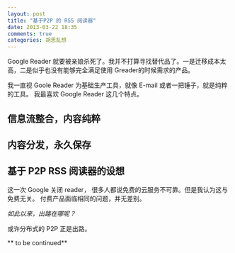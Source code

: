 ```yaml
---
layout: post
title: "基于P2P 的 RSS 阅读器"
date: 2013-03-22 18:35
comments: true
categories: 胡思乱想  
---
```

Google Reader 就要被亲娘杀死了。我并不打算寻找替代品了。一是迁移成本太高，二是似乎也没有能够完全满足使用 Greader的时候需求的产品。

我一直视 Goole Reader 为基础生产工具，就像 E-mail 或者一把锤子，就是纯粹的工具。
我最喜欢 Google Reader 这几个特点。

## 信息流整合，内容纯粹

## 内容分发，永久保存

## 基于 P2P RSS 阅读器的设想
这一次 Google 关闭 reader， 很多人都说免费的云服务不可靠。但是我认为这与免费无关。
付费产品面临相同的问题，并无差别。

*如此以来，出路在哪呢？*

或许分布式的 P2P 正是出路。

** to be continued**

